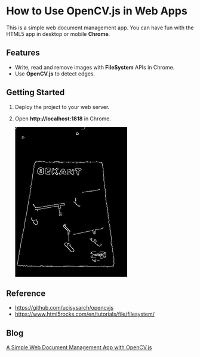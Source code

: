 # How to Use OpenCV.js in Web Apps
This is a simple web document management app. You can have fun with the HTML5 app in desktop or mobile **Chrome**.

## Features
* Write, read and remove images with **FileSystem** APIs in Chrome.
* Use **OpenCV.js** to detect edges.

## Getting Started
1. Deploy the project to your web server.
2. Open **http://localhost:1818** in Chrome.

    ![document edge detection with opencv.js](screenshot/opencv-js.png)

## Reference
* https://github.com/ucisysarch/opencvjs
* https://www.html5rocks.com/en/tutorials/file/filesystem/

## Blog
[A Simple Web Document Management App with OpenCV.js](http://www.codepool.biz/web-document-management-opencv-javascript.html)
